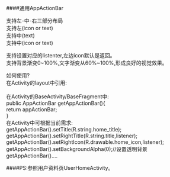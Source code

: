 ####通用AppActionBar  

支持左-中-右三部分布局  
支持左(icon or text)  
支持中(text)  
支持中(icon or text)    

支持设置对应的listenter,左边icon默认是返回。  
支持背景渐变0~100%,文字渐变从60%~100%,形成良好的视觉效果。  

如何使用?  
在Activity的layout中引用:  
   <include  
        layout="@layout/include_app_action_bar" />  
在Activity的BaseActivity/BaseFragment中:  
 public AppActionBar getAppActionBar(){  
    return appActionBar;  
  }  
在Activity中可根据当前需求:  
getAppActionBar().setTitle(R.string.home_title);  
getAppActionBar().setRightTitle(R.string.title,listener);  
getAppActionBar().setRightIcon(R.drawable.home_icon,listener);  
getAppActionBar().setBackgroundAlpha(0);//设置透明背景  
getAppActionBar()....


####PS:参照用户资料页UserHomeActivity。

